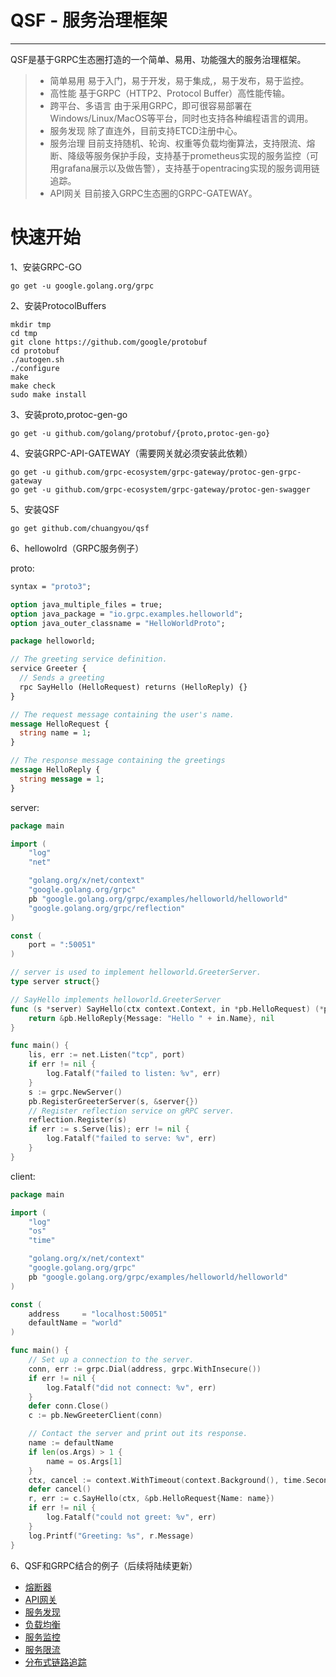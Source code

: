 ﻿# QSF - 服务治理框架

------

QSF是基于GRPC生态圈打造的一个简单、易用、功能强大的服务治理框架。

> * 简单易用
        易于入门，易于开发，易于集成,，易于发布，易于监控。
> * 高性能
        基于GRPC（HTTP2、Protocol Buffer）高性能传输。
> * 跨平台、多语言
        由于采用GRPC，即可很容易部署在Windows/Linux/MacOS等平台，同时也支持各种编程语言的调用。
> * 服务发现
        除了直连外，目前支持ETCD注册中心。
> * 服务治理
        目前支持随机、轮询、权重等负载均衡算法，支持限流、熔断、降级等服务保护手段，支持基于prometheus实现的服务监控（可用grafana展示以及做告警），支持基于opentracing实现的服务调用链追踪。
> * API网关
        目前接入GRPC生态圈的GRPC-GATEWAY。
# 快速开始
1、安装GRPC-GO

    go get -u google.golang.org/grpc

2、安装ProtocolBuffers

    mkdir tmp
    cd tmp
    git clone https://github.com/google/protobuf
    cd protobuf
    ./autogen.sh
    ./configure
    make
    make check
    sudo make install
    
3、安装proto,protoc-gen-go

    go get -u github.com/golang/protobuf/{proto,protoc-gen-go}

4、安装GRPC-API-GATEWAY（需要网关就必须安装此依赖）

    go get -u github.com/grpc-ecosystem/grpc-gateway/protoc-gen-grpc-gateway
    go get -u github.com/grpc-ecosystem/grpc-gateway/protoc-gen-swagger

5、安装QSF

    go get github.com/chuangyou/qsf
6、hellowolrd（GRPC服务例子）

proto:
```proto
syntax = "proto3";

option java_multiple_files = true;
option java_package = "io.grpc.examples.helloworld";
option java_outer_classname = "HelloWorldProto";

package helloworld;

// The greeting service definition.
service Greeter {
  // Sends a greeting
  rpc SayHello (HelloRequest) returns (HelloReply) {}
}

// The request message containing the user's name.
message HelloRequest {
  string name = 1;
}

// The response message containing the greetings
message HelloReply {
  string message = 1;
}
```
server:
```go
package main

import (
	"log"
	"net"

	"golang.org/x/net/context"
	"google.golang.org/grpc"
	pb "google.golang.org/grpc/examples/helloworld/helloworld"
	"google.golang.org/grpc/reflection"
)

const (
	port = ":50051"
)

// server is used to implement helloworld.GreeterServer.
type server struct{}

// SayHello implements helloworld.GreeterServer
func (s *server) SayHello(ctx context.Context, in *pb.HelloRequest) (*pb.HelloReply, error) {
	return &pb.HelloReply{Message: "Hello " + in.Name}, nil
}

func main() {
	lis, err := net.Listen("tcp", port)
	if err != nil {
		log.Fatalf("failed to listen: %v", err)
	}
	s := grpc.NewServer()
	pb.RegisterGreeterServer(s, &server{})
	// Register reflection service on gRPC server.
	reflection.Register(s)
	if err := s.Serve(lis); err != nil {
		log.Fatalf("failed to serve: %v", err)
	}
}
```
client:

```go
package main

import (
	"log"
	"os"
	"time"

	"golang.org/x/net/context"
	"google.golang.org/grpc"
	pb "google.golang.org/grpc/examples/helloworld/helloworld"
)

const (
	address     = "localhost:50051"
	defaultName = "world"
)

func main() {
	// Set up a connection to the server.
	conn, err := grpc.Dial(address, grpc.WithInsecure())
	if err != nil {
		log.Fatalf("did not connect: %v", err)
	}
	defer conn.Close()
	c := pb.NewGreeterClient(conn)

	// Contact the server and print out its response.
	name := defaultName
	if len(os.Args) > 1 {
		name = os.Args[1]
	}
	ctx, cancel := context.WithTimeout(context.Background(), time.Second)
	defer cancel()
	r, err := c.SayHello(ctx, &pb.HelloRequest{Name: name})
	if err != nil {
		log.Fatalf("could not greet: %v", err)
	}
	log.Printf("Greeting: %s", r.Message)
}
```

6、QSF和GRPC结合的例子（后续将陆续更新）

 - [熔断器][1]
 - [API网关][2]
 - [服务发现][3]
 - [负载均衡][4]
 - [服务监控][5]
 - [服务限流][6]
 - [分布式链路追踪][7]


  [1]: https://github.com/chuangyou/qsf/tree/master/breaker
  [2]: https://github.com/chuangyou/qsf/tree/master/gateway
  [3]: https://github.com/chuangyou/qsf/tree/master/loadbalance
  [4]: https://github.com/chuangyou/qsf/tree/master/loadbalance
  [5]: https://github.com/chuangyou/qsf/tree/master/prometheus
  [6]: https://github.com/chuangyou/qsf/tree/master/ratelimit
  [7]: https://github.com/chuangyou/qsf/tree/master/tracing